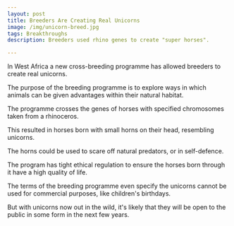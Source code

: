 ```yaml
---
layout: post
title: Breeders Are Creating Real Unicorns
image: /img/unicorn-breed.jpg
tags: Breakthroughs
description: Breeders used rhino genes to create "super horses".

---
```


In West Africa a new cross-breeding programme has allowed breeders to create real unicorns.

The purpose of the breeding programme is to explore ways in which animals can be given advantages within their natural habitat.

The programme crosses the genes of horses with specified chromosomes taken from a rhinoceros.

This resulted in horses born with small horns on their head, resembling unicorns.

The horns could be used to scare off natural predators, or in self-defence.

The program has tight ethical regulation to ensure the horses born through it have a high quality of life.

The terms of the breeding programme even specify the unicorns cannot be used for commercial purposes, like children's birthdays.

But with unicorns now out in the wild, it's likely that they will be open to the public in some form in the next few years.
